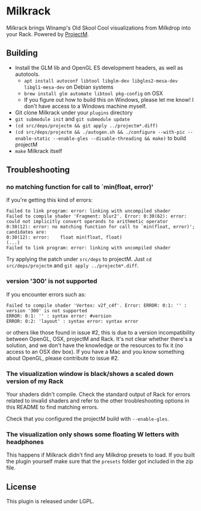 # Milkrack

Milkrack brings Winamp's Old Skool Cool visualizations from Milkdrop
into your Rack. Powered by
[ProjectM](https://github.com/projectM-visualizer/projectm).

## Building

* Install the GLM lib and OpenGL ES development headers, as well as autotools.
  * `apt install autoconf libtool libglm-dev libgles2-mesa-dev libgl1-mesa-dev` on Debian systems
  * `brew install glm automate libtool pkg-config` on OSX
  * If you figure out how to build this on Windows, please let me know! I don't have access to a Windows machine myself.
* Git clone Milkrack under your `plugins` directory
* `git submodule init` and `git submodule update`
* `(cd src/deps/projectm && git apply ../projectm*.diff)`
* `(cd src/deps/projectm && ./autogen.sh && ./configure --with-pic --enable-static --enable-gles --disable-threading && make)`
  to build projectM
* `make` Milkrack itself

## Troubleshooting

### no matching function for call to `min(float, error)'

If you're getting this kind of errors:

```
Failed to link program: error: linking with uncompiled shader
Failed to compile shader 'Fragment: blur2'. Error: 0:30(62): error: could not implicitly convert operands to arithmetic operator
0:30(12): error: no matching function for call to `min(float, error)'; candidates are:
0:30(12): error:    float min(float, float)
(...)
Failed to link program: error: linking with uncompiled shader
```

Try applying the patch under `src/deps` to projectM. Just `cd src/deps/projectm` and `git apply ../projectm*.diff`.

### version '300' is not supported

If you encounter errors such as:

```
Failed to compile shader 'Vertex: v2f_c4f'. Error: ERROR: 0:1: '' :  version '300' is not supported
ERROR: 0:1: '' : syntax error: #version
ERROR: 0:2: 'layout' : syntax error: syntax error
```

or others like those found in issue #2, this is due to a version
incompatibility between OpenGL, OSX, projectM and Rack. It's not clear
whether there's a solution, and we don't have the knowledge or the
resources to fix it (no access to an OSX dev box). If you have a Mac
and you know something about OpenGL, please contribute to issue #2.

### The visualization window is black/shows a scaled down version of my Rack

Your shaders didn't compile. Check the standard output of Rack for
errors related to invalid shaders and refer to the other
troubleshooting options in this README to find matching errors.

Check that you configured the projectM build with `--enable-gles`.

### The visualization only shows some floating W letters with headphones

This happens if Milkrack didn't find any Milkdrop presets to load. If you built the plugin yourself make sure that the `presets` folder got included in the zip file.

## License

This plugin is released under LGPL.
